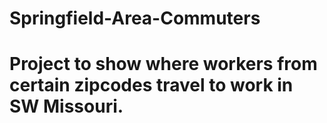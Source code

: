 # Springfield-Area-Commuters

# Project to show where workers from certain zipcodes travel to work in SW Missouri.
